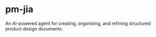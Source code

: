 # pm-jia
An AI-powered agent for creating, organising, and refining structured product design documents.
